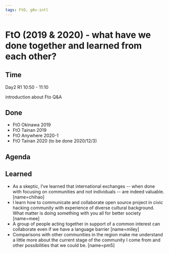 ```yaml
---
tags: FtO, g0v-intl
---
```

# FtO (2019 & 2020) - what have we done together and learned from each other?

## Time
Day2 R1 10:50 - 11:10 

introduction about Fto
Q&A


## Done

- FtO Okinawa 2019
- FtO Tainan 2019
- FtO Anywhere 2020-1
- FtO Tainan 2020 (to be done 2020/12/3)


## Agenda


## Learned

- As a skeptic, I’ve learned that international exchanges -- when done with focusing on communities and not individuals -- are indeed valuable. [name=chihao]
- I learn how to communicate and collaborate open source project in civic hacking community with experience of diverse cultural background. What matter is doing something with you all for better society [name=mee] 
- A group of people acting together in support of a common interest can collaborate even if we have a language barrier  [name=miley] 
- Comparisons with other communities in the region make me understand a little more about the current stage of the community I come from and other possibilities that we could be. [name=pm5]